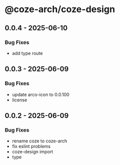 # @coze-arch/coze-design

## 0.0.4 - 2025-06-10

### Bug Fixes

- add type route


## 0.0.3 - 2025-06-09

### Bug Fixes

- update arco-icon to 0.0.100
- license


## 0.0.2 - 2025-06-09

### Bug Fixes

- rename coze to coze-arch
- fix eslint problems
- coze-design import
- type


